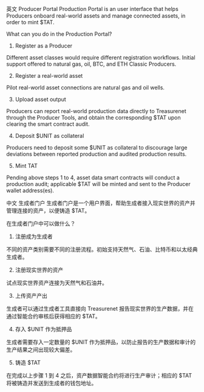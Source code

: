 英文
Producer Portal
Production Portal is an user interface that helps Producers onboard real-world assets and manage connected assets, in order to mint $TAT.

What can you do in the Production Portal?
1. Register as a Producer

Different asset classes would require different registration workflows. Initial support offered to natural gas, oil, BTC, and ETH Classic Producers.

2. Register a real-world asset

Pilot real-world asset connections are natural gas and oil wells.

3. Upload asset output

Producers can report real-world production data directly to Treasurenet through the Producer Tools, and obtain the corresponding $TAT upon clearing the smart contract audit.

4. Deposit $UNIT as collateral

Producers need to deposit some $UNIT as collateral to discourage large deviations between reported production and audited production results.

5. Mint TAT

Pending above steps 1 to 4, asset data smart contracts will conduct a production audit; applicable $TAT will be minted and sent to the Producer wallet address(es).


中文
生成者门户
生成者门户是一个用户界面，帮助生成者接入现实世界的资产并管理连接的资产，以便铸造 $TAT。

在生成者门户中可以做什么？
1. 注册成为生成者

不同的资产类别需要不同的注册流程。初始支持天然气、石油、比特币和以太经典生成者。

2. 注册现实世界的资产

试点现实世界资产连接为天然气和石油井。

3. 上传资产产出

生成者可以通过生成者工具直接向 Treasurenet 报告现实世界的生产数据，并在通过智能合约审核后获得相应的 $TAT。

4. 存入 $UNIT 作为抵押品

生成者需要存入一定数量的 $UNIT 作为抵押品，以防止报告的生产数据和审计的生产结果之间出现较大偏差。

5. 铸造 $TAT

在完成以上步骤 1 到 4 之后，资产数据智能合约将进行生产审计；相应的 $TAT 将被铸造并发送到生成者的钱包地址。